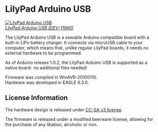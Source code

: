 LilyPad Arduino USB
===================

[![LilyPad Arduino USB](https://cdn.sparkfun.com/assets/parts/6/7/4/0/11190-01a.jpg)  
*LilyPad Arduino USB (DEV-11990)*](https://www.sparkfun.com/products/11190)

The LilyPad Arduino USB is a sewable Arduino compatible board with a built-in LiPo battery charger. It connects via microUSB cable to your computer, which means that, unlike regular LilyPad boards, it needs no external hardware to be programmed. 

As of Arduino release 1.0.2, the LilyPad Arduino USB is supported as a native board- no additional files needed!

Firmware was compiled in WinAVR-20100110.  
Hardware was developed in EAGLE 6.3.0.

License Information
-------------------
The hardware design is released under [CC-SA v3 license](http://creativecommons.org/licenses/by-sa/3.0/us/).

The firmware is released under a modified beerware license, allowing for the purchase of any libation, alcoholic or non.

